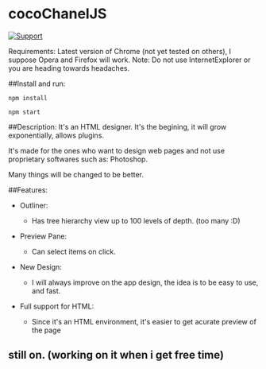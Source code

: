 # cocoChanelJS

[![Support](https://supporter.60devs.com/api/b/458567f23de2355cbd6f551a6637e702)](https://supporter.60devs.com/give/458567f23de2355cbd6f551a6637e702)

Requirements:
Latest version of Chrome (not yet tested on others), I suppose Opera and Firefox will work.
Note: Do not use InternetExplorer or you are heading towards headaches.

##Install and run:

```
npm install

npm start
```


##Description:
It's an HTML designer. It's the begining, it will grow exponentially, allows plugins.


It's made for the ones who want to design web pages and not use proprietary softwares such as: Photoshop.

Many things will be changed to be better.

##Features:
  - Outliner:
    - Has tree hierarchy view up to 100 levels of depth. (too many :D)

  - Preview Pane:
    - Can select items on click.

  - New Design:
    - I will always improve on the app design, the idea is to be easy to use, and fast.

  - Full support for HTML:
    - Since it's an HTML environment, it's easier to get acurate preview of the page

## still on. (working on it when i get free time)
